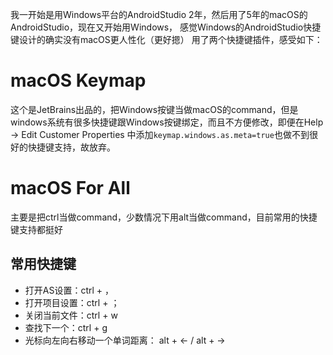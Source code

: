 我一开始是用Windows平台的AndroidStudio 2年，然后用了5年的macOS的AndroidStudio，现在又开始用Windows，
感觉Windows的AndroidStudio快捷键设计的确实没有macOS更人性化（更好摁）
用了两个快捷键插件，感受如下：
# macOS Keymap
这个是JetBrains出品的，把Windows按键当做macOS的command，但是windows系统有很多快捷键跟Windows按键绑定，而且不方便修改，即便在Help -> Edit Customer Properties 中添加`keymap.windows.as.meta=true`也做不到很好的快捷键支持，故放弃。

# macOS For All
主要是把ctrl当做command，少数情况下用alt当做command，目前常用的快捷键支持都挺好
## 常用快捷键
* 打开AS设置：ctrl + ，
* 打开项目设置：ctrl + ；
* 关闭当前文件：ctrl + w
* 查找下一个：ctrl + g
* 光标向左向右移动一个单词距离： alt + <- / alt + ->